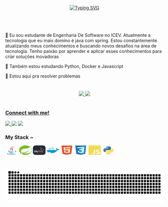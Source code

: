 <p align="center">
  <a href="https://git.io/typing-svg">
    <img src="https://readme-typing-svg.demolab.com?font=Fira+Code&weight=600&size=25&pause=1000&color=ffffff&random=false&width=435&height=40&lines=Ol%C3%A1%2C+eu+sou+Lucas+Souza!+%E2%98%95%F0%9F%92%BB%F0%9F%8C%9" alt="Typing SVG">
  </a>
</p>

<div align="center">
  <img alt="" height="100px" src="https://gist.githubusercontent.com/vinimyls/f5ab813be54a3b6e9c4c11f7454382bb/raw/9a31583d7405facc119a48cb3ae76f387bb30af2/Study.gif">
</div>

#
<div align="left"> 
<p align="left">🔭 Eu sou estudante de Engenharia De Software no ICEV. Atualmente a tecnologia que eu mais domino é java com spring.
Estou constantemente atualizando meus conhecimentos e buscando novos desafios na área de tecnologia. Tenho paixão por aprender e aplicar esses conhecimentos para criar soluções inovadoras
  
🌱 Também estou estudando Python, Docker e Javascript

💬 Estou aqui pra resolver problemas
</p>

#

</div>
<div align="center">
  <a href="https://github.com/lucasrbsouza">
  <p></p> 
  <img height="150em" src="https://github-readme-stats.vercel.app/api?username=lucasrbsouza&show_icons=true&theme=dark&include_all_commits=true&count_private=true"/>
  <img height="150em" src="https://github-readme-stats.vercel.app/api/top-langs/?username=lucasrbsouza&layout=compact&langs_count=7&theme=dark"/>
</div>


#
<div>
  
  <h3 align="left">Connect with me!</h3>
  <a href="https://www.instagram.com/lucassousaas/" target="_blank" rel="noopener noreferrer"><img src="https://img.shields.io/badge/-Instagram-%23E4405F?style=for-the-badge&logo=instagram&logoColor=white">     </a>
  <a href = "mailto:eng.lucassouzas@gmail.com" target="_blank" rel="noopener noreferrer"><img src="https://img.shields.io/badge/-Gmail-%23333?style=for-the-badge&logo=gmail&logoColor=white"></a>
  <a href="https://www.linkedin.com/in/lucas-souza-a83bbb1b1" target="_blank" rel="noopener noreferrer"><img src="https://img.shields.io/badge/-LinkedIn-%230077B5?style=for-the-badge&logo=linkedin&logoColor=white"></a> 

 <h3 align="left">My Stack ~</h3>
  <div align="left">
  <img  alt="Java" height="30" width="40" src="https://raw.githubusercontent.com/devicons/devicon/master/icons/java/java-original.svg">
  <img  alt="spring" height="30" width="40" src="https://raw.githubusercontent.com/devicons/devicon/master/icons/spring/spring-original.svg">
  <img  alt="MySQL" height="30" width="40" src="https://raw.githubusercontent.com/tandpfun/skill-icons/65dea6c4eaca7da319e552c09f4cf5a9a8dab2c8/icons/MySQL-Dark.svg">
  <img  alt="docker" height="30" width="40" src="https://raw.githubusercontent.com/devicons/devicon/master/icons/docker/docker-plain.svg">
  <img  alt="HTML" height="30" width="40" src="https://raw.githubusercontent.com/devicons/devicon/master/icons/html5/html5-original.svg">
  <img  alt="CSS" height="30" width="40" src="https://raw.githubusercontent.com/devicons/devicon/master/icons/css3/css3-original.svg">
  <img  alt="Js" height="30" width="40" src="https://raw.githubusercontent.com/devicons/devicon/master/icons/javascript/javascript-plain.svg">
  <img  alt="Js" height="30" width="40" src="https://raw.githubusercontent.com/devicons/devicon/master/icons/python/python-original.svg">
  </div>
</div>

#
<picture align="center">
  <source media="(prefers-color-scheme: dark)" srcset="https://raw.githubusercontent.com/lucasrbsouza/lucasrbsouza/output/github-contribution-grid-snake-dark.svg">
  <source media="(prefers-color-scheme: light)" srcset="https://raw.githubusercontent.com/lucasrbsouza/lucasrbsouza/output/github-contribution-grid-snake-dark.svg">
  <img align="center" alt="github contribution grid snake animation" src="https://raw.githubusercontent.com/lucasrbsouza/lucasrbsouza/output/github-contribution-grid-snake.svg">
</picture>

